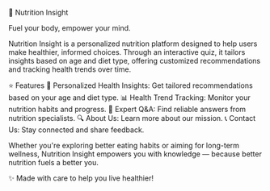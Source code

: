 🌱 Nutrition Insight

Fuel your body, empower your mind.

Nutrition Insight is a personalized nutrition platform designed to help users make healthier, informed choices. Through an interactive quiz, it tailors insights based on age and diet type, offering customized recommendations and tracking health trends over time.

⭐ Features
  🥗 Personalized Health Insights: Get tailored recommendations based on your age and diet type.
  📊 Health Trend Tracking: Monitor your nutrition habits and progress.
  💬 Expert Q&A: Find reliable answers from nutrition specialists.
  🔍 About Us: Learn more about our mission.
  📞 Contact Us: Stay connected and share feedback.

Whether you're exploring better eating habits or aiming for long-term wellness, Nutrition Insight empowers you with knowledge — because better nutrition fuels a better you.

✨ Made with care to help you live healthier!
